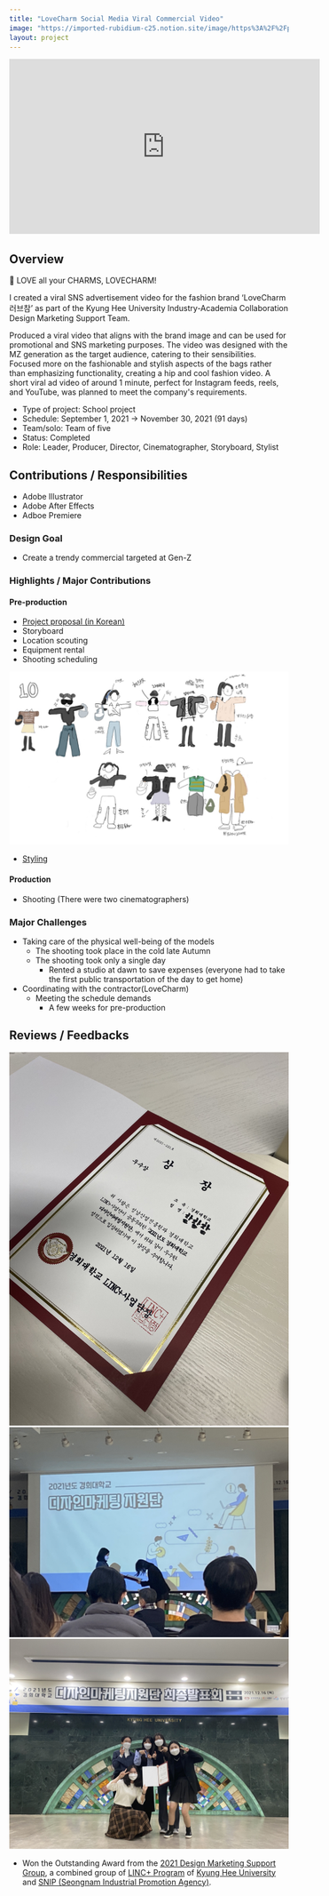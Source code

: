 ```yaml
---
title: "LoveCharm Social Media Viral Commercial Video"
image: "https://imported-rubidium-c25.notion.site/image/https%3A%2F%2Fprod-files-secure.s3.us-west-2.amazonaws.com%2Fdf426fa9-315c-4c07-b8cd-92ef2da301ff%2F1fe20ee8-7cf0-44a2-b96d-984f6de46963%2F%25ED%2599%2594%25EB%25A9%25B4_%25EC%25BA%25A1%25EC%25B2%2598_2024-06-27_222411.png?table=block&id=14bbc985-c452-44ba-ba60-a4a7091adfab&spaceId=df426fa9-315c-4c07-b8cd-92ef2da301ff&width=2000&userId=&cache=v2"
layout: project
---
```


<p><iframe width="560" height="315" src="https://www.youtube.com/embed/AnZ8cvQiyTs" title="LoveCharm SNS Viral Commercial Video" frameBorder="0"   allow="accelerometer; autoplay; clipboard-write; encrypted-media; gyroscope; picture-in-picture; web-share"  allowFullScreen><br>Powered by <a href="https://youtubeembedcode.com">youtube embed code</a> and <a href="https://snabblan.io/">snabblån utan uc</a></iframe></p>

## Overview

👜 LOVE all your CHARMS, LOVECHARM!

I created a viral SNS advertisement video for the fashion brand ‘LoveCharm 러브참’ as part of the Kyung Hee University Industry-Academia Collaboration Design Marketing Support Team.

Produced a viral video that aligns with the brand image and can be used for promotional and SNS marketing purposes.
The video was designed with the MZ generation as the target audience, catering to their sensibilities.
Focused more on the fashionable and stylish aspects of the bags rather than emphasizing functionality, creating a hip and cool fashion video.
A short viral ad video of around 1 minute, perfect for Instagram feeds, reels, and YouTube, was planned to meet the company's requirements.

* Type of project: School project
* Schedule: September 1, 2021 &rarr; November 30, 2021 (91 days)
* Team/solo: Team of five
* Status: Completed
* Role: Leader, Producer, Director, Cinematographer, Storyboard, Stylist

## Contributions / Responsibilities

* Adobe Illustrator
* Adobe After Effects
* Adboe Premiere

### Design Goal

* Create a trendy commercial targeted at Gen-Z

### Highlights / Major Contributions

#### Pre-production

* [Project proposal (in Korean)](/assets/documents/참참참_LOVECHARM러브참_기획안.pdf)
* Storyboard
* Location scouting
* Equipment rental
* Shooting scheduling

![lovecharm_styling_concept](/assets/images/lovecharm_styling_concept.png)

* [Styling](/assets/documents/styling.pdf)

#### Production

* Shooting (There were two cinematographers)

### Major Challenges

* Taking care of the physical well-being of the models
  * The shooting took place in the cold late Autumn
  * The shooting took only a single day
    * Rented a studio at dawn to save expenses (everyone had to take the first public transportation of the day to get home)
* Coordinating with the contractor(LoveCharm)
  * Meeting the schedule demands
    * A few weeks for pre-production

## Reviews / Feedbacks

![](/assets/images/lovecharm_award.jpg)
![](/assets/images/lovecharm_awards_ceremony.jpg)
![](/assets/images/lovecharm_awards_team_members.jpg)

* Won the Outstanding Award from the [2021 Design Marketing Support Group](https://youtube.com/playlist?list=PLhNBuwpSPpmVYi3Tx9jfgnExjcdu6otnE&si=P7xBsaRvGDuLsGWy), a combined group of [LINC+ Program](https://aladdin.khu.ac.kr/) of [Kyung Hee University](https://www.khu.ac.kr/eng/user/main/view.do) and [SNIP (Seongnam Industrial Promotion Agency)](http://snip.or.kr/).